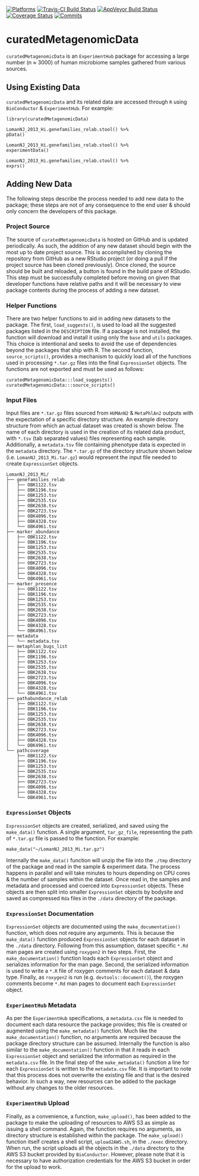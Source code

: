 [![Platforms](https://bioconductor.org/images/shields/availability/all.svg)](https://bioconductor.org/packages/3.4/data/experiment/html/curatedMetagenomicData.html#archives)
[![Travis-CI Build Status](https://travis-ci.org/schifferl/curatedMetagenomicData.svg?branch=master)](https://travis-ci.org/schifferl/curatedMetagenomicData)
[![AppVeyor Build Status](https://ci.appveyor.com/api/projects/status/github/schifferl/curatedMetagenomicData?branch=master&svg=true)](https://ci.appveyor.com/project/schifferl/curatedMetagenomicData)
[![Coverage Status](https://img.shields.io/codecov/c/github/schifferl/curatedMetagenomicData/master.svg)](https://codecov.io/github/schifferl/curatedMetagenomicData?branch=master)
[![Commits](https://bioconductor.org/shields/commits/data-experiment/curatedMetagenomicData.svg)](https://bioconductor.org/packages/3.4/data/experiment/html/curatedMetagenomicData.html#svn_source)


# curatedMetagenomicData

`curatedMetagenomicData` is an `ExperimentHub` package for accessing a large 
number (n ≈ 3000) of human microbiome samples gathered from various sources.

## Using Existing Data

`curatedMetagenomicData` and its related data are accessed through `R` using 
`BioConductor` & `ExperimentHub`. For example:

```{r}
library(curatedMetagenomicData)

LomanNJ_2013_Hi.genefamilies_relab.stool() %>%
pData()

LomanNJ_2013_Hi.genefamilies_relab.stool() %>%
experimentData()

LomanNJ_2013_Hi.genefamilies_relab.stool() %>%
exprs()
```
    
## Adding New Data

The following steps describe the process needed to add new data to the package; 
these steps are not of any consequence to the end user & should only concern the
developers of this package.

### Project Source

The source of `curatedMetagenomicData` is hosted on GitHub and is updated 
periodically. As such, the addition of any new dataset should begin with the 
most up to date project source. This is accomplished by cloning the repository 
from GitHub as a new RStudio project (or doing a pull if the project source has 
been cloned previously). Once cloned, the source should be built and reloaded, a
button is found in the build pane of RStudio. This step must be successfully 
completed before moving on given that developer functions have relative paths 
and it will be necessary to view package contents during the process of adding a
new dataset.

### Helper Functions

There are two helper functions to aid in adding new datasets to the package. The
first, `load_suggests()`, is used to load all the suggested packages listed in 
the `DESCRIPTION` file. If a package is not installed, the function will 
download and install it using only the `base` and `utils` packages. This choice 
is intentional and seeks to avoid the use of dependencies beyond the packages 
that ship with R. The second function, `source_scripts()`, provides a mechanism 
to quickly load all of the functions used in processing `*.tar.gz` files into 
the final `ExpressionSet` objects. The functions are not exported and must be 
used as follows:

```
curatedMetagenomicData:::load_suggests()
curatedMetagenomicData:::source_scripts()
```

### Input Files
    
Input files are `*.tar.gz` files sourced from `HUMAnN2` & `MetaPhlAn2` outputs 
with the expectation of a specific directory structure. An example directory 
structure from which an actual dataset was created is shown below. The name of 
each directory is used in the creation of its related data product, with `*.tsv`
(tab separated values) files representing each sample. Additionally, a 
`metadata.tsv` file containing phenotype data is expected in the `metadata` 
directory. The `*.tar.gz` of the directory structure shown below (i.e. 
`LomanNJ_2013_Mi.tar.gz`) would represent the input file needed to create 
`ExpressionSet` objects.

```
LomanNJ_2013_Mi/
├── genefamilies_relab
│   ├── OBK1122.tsv
│   ├── OBK1196.tsv
│   ├── OBK1253.tsv
│   ├── OBK2535.tsv
│   ├── OBK2638.tsv
│   ├── OBK2723.tsv
│   ├── OBK4096.tsv
│   ├── OBK4328.tsv
│   └── OBK4961.tsv
├── marker_abundance
│   ├── OBK1122.tsv
│   ├── OBK1196.tsv
│   ├── OBK1253.tsv
│   ├── OBK2535.tsv
│   ├── OBK2638.tsv
│   ├── OBK2723.tsv
│   ├── OBK4096.tsv
│   ├── OBK4328.tsv
│   └── OBK4961.tsv
├── marker_presence
│   ├── OBK1122.tsv
│   ├── OBK1196.tsv
│   ├── OBK1253.tsv
│   ├── OBK2535.tsv
│   ├── OBK2638.tsv
│   ├── OBK2723.tsv
│   ├── OBK4096.tsv
│   ├── OBK4328.tsv
│   └── OBK4961.tsv
├── metadata
│   └── metadata.tsv
├── metaphlan_bugs_list
│   ├── OBK1122.tsv
│   ├── OBK1196.tsv
│   ├── OBK1253.tsv
│   ├── OBK2535.tsv
│   ├── OBK2638.tsv
│   ├── OBK2723.tsv
│   ├── OBK4096.tsv
│   ├── OBK4328.tsv
│   └── OBK4961.tsv
├── pathabundance_relab
│   ├── OBK1122.tsv
│   ├── OBK1196.tsv
│   ├── OBK1253.tsv
│   ├── OBK2535.tsv
│   ├── OBK2638.tsv
│   ├── OBK2723.tsv
│   ├── OBK4096.tsv
│   ├── OBK4328.tsv
│   └── OBK4961.tsv
└── pathcoverage
    ├── OBK1122.tsv
    ├── OBK1196.tsv
    ├── OBK1253.tsv
    ├── OBK2535.tsv
    ├── OBK2638.tsv
    ├── OBK2723.tsv
    ├── OBK4096.tsv
    ├── OBK4328.tsv
    └── OBK4961.tsv
```

### `ExpressionSet` Objects

`ExpressionSet` objects are created, serialized, and saved using the `make_data()` 
function. A single argument, `tar_gz_file`, representing the path of `*.tar.gz` 
file is passed to the function. For example:

```{r}
make_data("~/LomanNJ_2013_Mi.tar.gz")
```

Internally the `make_data()` function will unzip the file into the `./tmp` 
directory of the package and read in the sample & experiment data. The process 
happens in parallel and will take minutes to hours depending on CPU cores & the 
number of samples within the dataset. Once read in, the samples and metadata and 
processed and coerced into `ExpressionSet` objects. These objects are then split 
into smaller `ExpressionSet` objects by bodysite and saved as compressed `Rda` 
files in the `./data` directory of the package.

### `ExpressionSet` Documentation

`ExpressionSet` objects are documented using the `make_documentation()` 
function, which does not require any arguments. This is because the 
`make_data()` function produced `ExpressionSet` objects for each dataset in the 
`./data` directory. Following from this assumption, dataset specific `*.Rd` man 
pages are created using `roxygen2` in two steps. First, the 
`make_documentation()` function loads each `ExpressionSet` object and serializes
information for the man page. Second, the serialized information is used to 
write a `*.R` file of roxygen comments for each dataset & data type. Finally, as
`roxygen2` is run (e.g. `devtools::document()`), the roxygen comments become 
`*.Rd` man pages to document each `ExpressionSet` object.

### `ExperimentHub` Metadata

As per the `ExperimentHub` specifications, a `metadata.csv` file is needed to 
document each data resource the package provides; this file is created or 
augmented using the `make_metadata()` function. Much like the 
`make_documentation()` function, no arguments are required because the package 
directory structure can be assumed. Internally the function is also similar to 
the `make_documentation()` function in that it reads in each `ExpressionSet` 
object and serialized the information as required in the `metadata.csv` file. In
the final step of the `make_metadata()` function a line for each `ExpressionSet`
is written to the `metadata.csv` file. It is important to note that this process
does not overwrite the existing file and that is the desired behavior. In such a
way, new resources can be added to the package without any changes to the older 
resources.

### `ExperimentHub` Upload

Finally, as a convenience, a function, `make_upload()`, has been added to the 
package to make the uploading of resources to AWS S3 as simple as issuing a 
shell command. Again, the function requires no arguments, as directory structure
is established within the package. The `make_upload()` function itself creates a
shell script, `upload2AWS.sh`, in the `./exec` directory. When run, the script
uploads all the objects in the `./data` directory to the AWS S3 bucket provided 
by `BioConductor`. However, please note that it is necessary to have 
authorization credentials for the AWS S3 bucket in order for the upload to work.
